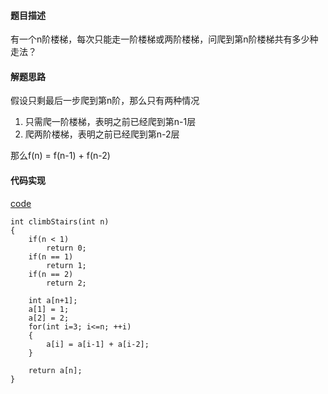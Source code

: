 #### 题目描述
有一个n阶楼梯，每次只能走一阶楼梯或两阶楼梯，问爬到第n阶楼梯共有多少种走法？
#### 解题思路
假设只剩最后一步爬到第n阶，那么只有两种情况
1. 只需爬一阶楼梯，表明之前已经爬到第n-1层
2. 爬两阶楼梯，表明之前已经爬到第n-2层

那么f(n) = f(n-1) + f(n-2)

#### 代码实现

[code](/DynamicPrograming/climb_stairs.cpp)

```
int climbStairs(int n)
{
	if(n < 1)
		return 0;
	if(n == 1)
		return 1;
	if(n == 2)
		return 2;

	int a[n+1];
	a[1] = 1;
	a[2] = 2;
	for(int i=3; i<=n; ++i)
	{
		a[i] = a[i-1] + a[i-2];
	}
	
	return a[n];
}
```